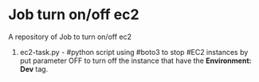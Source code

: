 # Job turn on/off ec2
A repository of Job to turn on/off ec2

1. ec2-task.py - #python script using #boto3 to stop #EC2 instances by put parameter OFF to turn off the instance that have the **Environment: Dev** tag.

